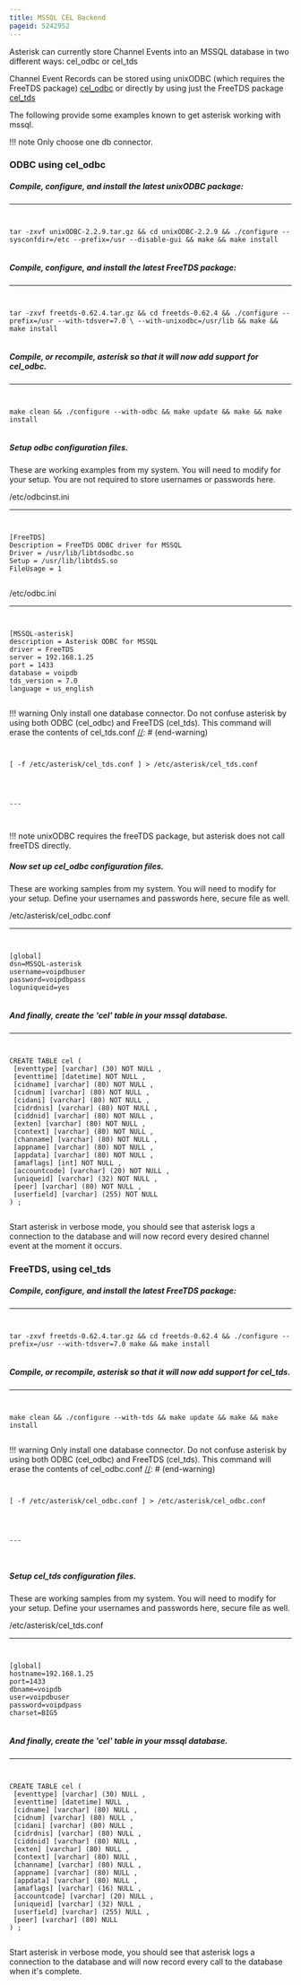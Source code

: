```yaml
---
title: MSSQL CEL Backend
pageid: 5242952
---
```


Asterisk can currently store Channel Events into an MSSQL database in two different ways: cel_odbc or cel_tds 


Channel Event Records can be stored using unixODBC (which requires the FreeTDS package) [cel_odbc](/cel_odbc) or directly by using just the FreeTDS package [cel_tds](/cel_tds) 


The following provide some examples known to get asterisk working with mssql. 




!!! note 
    Only choose one db connector.

      
[//]: # (end-note)



### ODBC using cel_odbc


##### Compile, configure, and install the latest unixODBC package:




---

  
  


```


tar -zxvf unixODBC-2.2.9.tar.gz && cd unixODBC-2.2.9 && ./configure --sysconfdir=/etc --prefix=/usr --disable-gui && make && make install 


```


##### Compile, configure, and install the latest FreeTDS package:




---

  
  


```


tar -zxvf freetds-0.62.4.tar.gz && cd freetds-0.62.4 && ./configure --prefix=/usr --with-tdsver=7.0 \ --with-unixodbc=/usr/lib && make && make install 


```


##### Compile, or recompile, asterisk so that it will now add support for cel_odbc.




---

  
  


```


make clean && ./configure --with-odbc && make update && make && make install 


```


##### Setup odbc configuration files.


These are working examples from my system. You will need to modify for your setup. You are not required to store usernames or passwords here. 


/etc/odbcinst.ini




---

  
  


```


[FreeTDS]
Description = FreeTDS ODBC driver for MSSQL
Driver = /usr/lib/libtdsodbc.so
Setup = /usr/lib/libtdsS.so
FileUsage = 1


```


/etc/odbc.ini




---

  
  


```


[MSSQL-asterisk]
description = Asterisk ODBC for MSSQL
driver = FreeTDS
server = 192.168.1.25
port = 1433
database = voipdb
tds_version = 7.0
language = us_english 


```




!!! warning 
    Only install one database connector. Do not confuse asterisk by using both ODBC (cel_odbc) and FreeTDS (cel_tds). This command will erase the contents of cel_tds.conf 
[//]: # (end-warning)


  
  


```


[ -f /etc/asterisk/cel_tds.conf ] > /etc/asterisk/cel_tds.conf 
  



---



```




!!! note 
    unixODBC requires the freeTDS package, but asterisk does not call freeTDS directly. 

      
[//]: # (end-note)



##### Now set up cel_odbc configuration files.


These are working samples from my system. You will need to modify for your setup. Define your usernames and passwords here, secure file as well. 


/etc/asterisk/cel_odbc.conf




---

  
  


```


[global]
dsn=MSSQL-asterisk
username=voipdbuser
password=voipdbpass
loguniqueid=yes 


```


##### And finally, create the 'cel' table in your mssql database.




---

  
  


```


CREATE TABLE cel (
 [eventtype] [varchar] (30) NOT NULL , 
 [eventtime] [datetime] NOT NULL , 
 [cidname] [varchar] (80) NOT NULL , 
 [cidnum] [varchar] (80) NOT NULL , 
 [cidani] [varchar] (80) NOT NULL , 
 [cidrdnis] [varchar] (80) NOT NULL , 
 [ciddnid] [varchar] (80) NOT NULL , 
 [exten] [varchar] (80) NOT NULL ,
 [context] [varchar] (80) NOT NULL , 
 [channame] [varchar] (80) NOT NULL ,
 [appname] [varchar] (80) NOT NULL ,
 [appdata] [varchar] (80) NOT NULL ,
 [amaflags] [int] NOT NULL , 
 [accountcode] [varchar] (20) NOT NULL , 
 [uniqueid] [varchar] (32) NOT NULL , 
 [peer] [varchar] (80) NOT NULL ,
 [userfield] [varchar] (255) NOT NULL 
) ;


```


Start asterisk in verbose mode, you should see that asterisk logs a connection to the database and will now record every desired channel event at the moment it occurs.


### FreeTDS, using cel_tds


##### Compile, configure, and install the latest FreeTDS package:




---

  
  


```


tar -zxvf freetds-0.62.4.tar.gz && cd freetds-0.62.4 && ./configure --prefix=/usr --with-tdsver=7.0 make && make install 


```


##### Compile, or recompile, asterisk so that it will now add support for cel_tds.




---

  
  


```


make clean && ./configure --with-tds && make update && make && make install 


```




!!! warning 
    Only install one database connector. Do not confuse asterisk by using both ODBC (cel_odbc) and FreeTDS (cel_tds). This command will erase the contents of cel_odbc.conf 
[//]: # (end-warning)


  
  


```


[ -f /etc/asterisk/cel_odbc.conf ] > /etc/asterisk/cel_odbc.conf 
  



---



```


##### Setup cel_tds configuration files.


These are working samples from my system. You will need to modify for your setup. Define your usernames and passwords here, secure file as well. 


/etc/asterisk/cel_tds.conf




---

  
  


```


[global]
hostname=192.168.1.25
port=1433 
dbname=voipdb 
user=voipdbuser 
password=voipdpass 
charset=BIG5


```


##### And finally, create the 'cel' table in your mssql database.




---

  
  


```


CREATE TABLE cel ( 
 [eventtype] [varchar] (30) NULL ,
 [eventtime] [datetime] NULL , 
 [cidname] [varchar] (80) NULL , 
 [cidnum] [varchar] (80) NULL , 
 [cidani] [varchar] (80) NULL ,
 [cidrdnis] [varchar] (80) NULL , 
 [ciddnid] [varchar] (80) NULL ,
 [exten] [varchar] (80) NULL , 
 [context] [varchar] (80) NULL , 
 [channame] [varchar] (80) NULL ,
 [appname] [varchar] (80) NULL ,
 [appdata] [varchar] (80) NULL , 
 [amaflags] [varchar] (16) NULL , 
 [accountcode] [varchar] (20) NULL ,
 [uniqueid] [varchar] (32) NULL , 
 [userfield] [varchar] (255) NULL , 
 [peer] [varchar] (80) NULL 
) ;


```


Start asterisk in verbose mode, you should see that asterisk logs a connection to the database and will now record every call to the database when it's complete.

